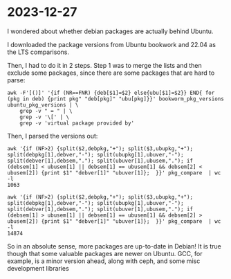 # 2023-12-27
I wondered about whether debian packages are actually behind Ubuntu.

I downloaded the package versions from Ubuntu bookwork and 22.04 as the LTS comparisons.

Then, I had to do it in 2 steps. Step 1 was to merge the lists and then exclude some packages, since there are some packages that are hard to parse:
```
awk -F'[()]' '{if (NR==FNR) {deb[$1]=$2} else{ubu[$1]=$2}} END{ for (pkg in deb) {print pkg" "deb[pkg]" "ubu[pkg]}}' bookworm_pkg_versions ubuntu_pkg_versions | \
    grep -v " = " | \
    grep -v '\[' | \
    grep -v 'virtual package provided by'
```

Then, I parsed the versions out:
```
awk '{if (NF>2) {split($2,debpkg,"+"); split($3,ubupkg,"+"); split(debpkg[1],debver,"-"); split(ubupkg[1],ubuver,"-"); split(debver[1],debsem,"."); split(ubuver[1],ubusem,"."); if (debsem[1] < ubusem[1] || debsem[1] == ubusem[1] && debsem[2] < ubusem[2]) {print $1" "debver[1]" "ubuver[1]};  }}' pkg_compare  | wc -l
1063

awk '{if (NF>2) {split($2,debpkg,"+"); split($3,ubupkg,"+"); split(debpkg[1],debver,"-"); split(ubupkg[1],ubuver,"-"); split(debver[1],debsem,"."); split(ubuver[1],ubusem,"."); if (debsem[1] > ubusem[1] || debsem[1] == ubusem[1] && debsem[2] > ubusem[2]) {print $1" "debver[1]" "ubuver[1]};  }}' pkg_compare  | wc -l
14874
```

So in an absolute sense, more packages are up-to-date in Debian! It is true though that some valuable packages are newer on Ubuntu. GCC, for example, is a minor version ahead, along with ceph, and some misc development libraries
